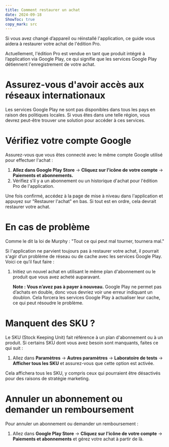 ```yaml
---
title: Comment restaurer un achat  
date: 2024-09-18  
ShowToc: true
copy_mark: src
---
```


Si vous avez changé d’appareil ou réinstallé l'application, ce guide vous aidera à restaurer votre achat de l'édition Pro.

Actuellement, l'édition Pro est vendue en tant que produit intégré à l’application via Google Play, ce qui signifie que les services Google Play détiennent l'enregistrement de votre achat.

# Assurez-vous d'avoir accès aux réseaux internationaux

Les services Google Play ne sont pas disponibles dans tous les pays en raison des politiques locales. Si vous êtes dans une telle région, vous devrez peut-être trouver une solution pour accéder à ces services.

# Vérifiez votre compte Google

Assurez-vous que vous êtes connecté avec le même compte Google utilisé pour effectuer l'achat :

1. **Allez dans Google Play Store** -> **Cliquez sur l'icône de votre compte** -> **Paiements et abonnements.**  
2. Vérifiez s’il y a un abonnement ou un historique d'achat pour l'édition Pro de l'application.

Une fois confirmé, accédez à la page de mise à niveau dans l'application et appuyez sur "Restaurer l'achat" en bas. Si tout est en ordre, cela devrait restaurer votre achat.

# En cas de problème

Comme le dit la loi de Murphy : "Tout ce qui peut mal tourner, tournera mal."

Si l'application ne parvient toujours pas à restaurer votre achat, il pourrait s'agir d’un problème de réseau ou de cache avec les services Google Play. Voici ce qu’il faut faire :

1. Initiez un nouvel achat en utilisant le même plan d'abonnement ou le produit que vous avez acheté auparavant.

   **Note :** **Vous n’avez pas à payer à nouveau.** Google Play ne permet pas d’achats en double, donc vous devriez voir une erreur indiquant un doublon. Cela forcera les services Google Play à actualiser leur cache, ce qui peut résoudre le problème.

# Manquent des SKU ?

Le SKU (Stock Keeping Unit) fait référence à un plan d'abonnement ou à un produit. Si certains SKU dont vous avez besoin sont manquants, faites ce qui suit :

1. Allez dans **Paramètres** -> **Autres paramètres** -> **Laboratoire de tests** -> **Afficher tous les SKU** et assurez-vous que cette option est activée.
   
Cela affichera tous les SKU, y compris ceux qui pourraient être désactivés pour des raisons de stratégie marketing.

# Annuler un abonnement ou demander un remboursement

Pour annuler un abonnement ou demander un remboursement :

1. Allez dans **Google Play Store** -> **Cliquez sur l'icône de votre compte** -> **Paiements et abonnements** et gérez votre achat à partir de là.